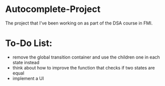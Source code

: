 # Autocomplete-Project
The project that I've been working on as part of the DSA course in FMI.

# To-Do List:
- remove the global transition container and use the children one in each state instead
- think about how to improve the function that checks if two states are equal
- implement a UI 
